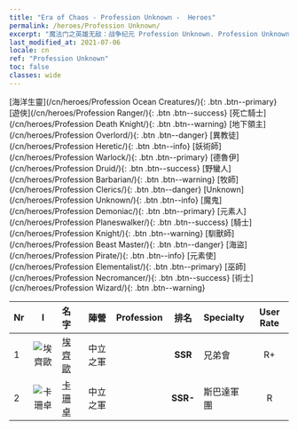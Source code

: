 ```yaml
---
title: "Era of Chaos - Profession Unknown -  Heroes"
permalink: /heroes/Profession Unknown/
excerpt: "魔法门之英雄无敌：战争纪元 Profession Unknown. Profession Unknown. List of Profession  in Era of Chaos"
last_modified_at: 2021-07-06
locale: cn
ref: "Profession Unknown"
toc: false
classes: wide
---
```

 [海洋生靈](/cn/heroes/Profession Ocean Creatures/){: .btn .btn--primary} [遊俠](/cn/heroes/Profession Ranger/){: .btn .btn--success} [死亡騎士](/cn/heroes/Profession Death Knight/){: .btn .btn--warning} [地下領主](/cn/heroes/Profession Overlord/){: .btn .btn--danger} [異教徒](/cn/heroes/Profession Heretic/){: .btn .btn--info} [妖術師](/cn/heroes/Profession Warlock/){: .btn .btn--primary} [德魯伊](/cn/heroes/Profession Druid/){: .btn .btn--success} [野蠻人](/cn/heroes/Profession Barbarian/){: .btn .btn--warning} [牧師](/cn/heroes/Profession Clerics/){: .btn .btn--danger} [Unknown](/cn/heroes/Profession Unknown/){: .btn .btn--info} [魔鬼](/cn/heroes/Profession Demoniac/){: .btn .btn--primary} [元素人](/cn/heroes/Profession Planeswalker/){: .btn .btn--success} [騎士](/cn/heroes/Profession Knight/){: .btn .btn--warning} [馴獸師](/cn/heroes/Profession Beast Master/){: .btn .btn--danger} [海盜](/cn/heroes/Profession Pirate/){: .btn .btn--info} [元素使](/cn/heroes/Profession Elementalist/){: .btn .btn--primary} [巫師](/cn/heroes/Profession Necromancer/){: .btn .btn--success} [術士](/cn/heroes/Profession Wizard/){: .btn .btn--warning} 

  | Nr |  I |    名字    |  陣營  |  Profession   |  排名  |    Specialty     | User Rate  | 
  |:---|:--:|:-----------|:-------:|:-------------:|:------:|:-----------------|:----:|
  | 1 | ![埃齊歐](/images/h/h_Ezio.jpg) | [埃齊歐](/cn/heroes/Ezio/) | 中立之軍 |  | **SSR** |  兄弟會 | R+ |
  | 2 | ![卡珊卓](/images/h/h_kashandela.jpg) | [卡珊卓](/cn/heroes/Kassandra/) | 中立之軍 |  | **SSR-** |  斯巴達軍團 | R |
